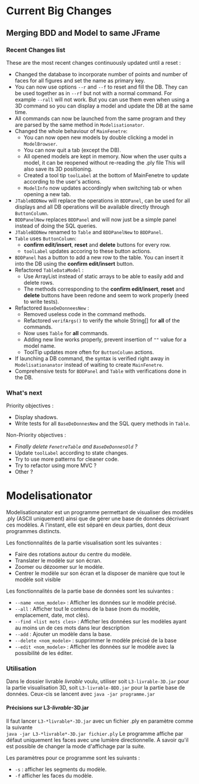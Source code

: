 # Current Big Changes
## Merging BDD and Model to same JFrame

### Recent Changes list
These are the most recent changes continuously updated until a reset :
  - Changed the database to incorporate number of points and number of faces for all figures and set the name as primary key.
  - You can now use options `--r` and `--f` to reset and fill the DB. They can be used together as in `--rf` but not with a normal command. For example `--rall` will not work. But you can use them even when using a 3D command so you can display a model and update the DB at the same time.
  - All commands can now be launched from the same program and they are parsed by the same method in `Modelisationator`.
  - Changed the whole behaviour of `MainFenetre`:
    - You can now open new models by double clicking a model in `ModelBrowser`.
    - You can now quit a tab (except the DB).
     - All opened models are kept in memory. Now when the user quits a model, it can be reopened without re-reading the .ply file This will also save its 3D positioning.
     - Created a tool tip `toolLabel` at the bottom of MainFenetre to update according to the user's actions.
    - `ModelInfo` now updates accordingly when switching tab or when opening a new tab.
  - `JTableBDDNew` will replace the operations in `BDDPanel`, can be used for all displays and all DB operations will be available directly through `ButtonColumn`.
  - `BDDPanelNew` replaces `BDDPanel` and will now just be a simple panel instead of doing the SQL queries.
  - `JTableBDDNew` renamed to `Table` and `BDDPanelNew` to `BDDPanel`.
  - `Table` uses `ButtonColumn`:
    - **confirm edit/insert**, **reset** and **delete** buttons for every row.
    - `toolLabel` updates accoring to these button actions.
  - `BDDPanel` has a button to add a new row to the table. You can insert it into the DB using the **confirm edit/insert** button.
  - Refactored `TableDataModel` : 
    - Use ArrayList instead of static arrays to be able to easily add and delete rows.
    - The methods corresponding to the **confirm edit/insert**, **reset** and **delete** buttons have been redone and seem to work properly (need to write tests).
  - Refactored `BaseDeDonneesNew` :
    - Removed useless code in the command methods.
    - Refactored `verifArgs()` to verify the whole String[] for **all** of the commands.
    - Now uses `Table` for **all** commands.
    - Adding new line works properly, prevent insertion of `""` value for a model name.
    - ToolTip updates more often for `ButtonColumn` actions.
  - If launching a DB command, the syntax is verified right away in `Modelisationanator` instead of waiting to create `MainFenetre`.
  - Comprehensive tests for `BDDPanel` and `Table` with verifications done in the DB.
  
### What's next
Priority objectives :
  - Display shadows.
  - Write tests for all `BaseDeDonnesNew` and the SQL query methods in `Table`.

Non-Priority objectives :
  - *Finally delete `FenetreTable` and `BaseDeDonnesOld` ?*
  - Update `toolLabel` according to state changes.
  - Try to use more patterns for cleaner code.
  - Try to refactor using more MVC ?
  - Other ?

# Modelisationator

Modelisationanator est un programme permettant de visualiser des modèles .ply (ASCII uniquement) ainsi que de gérer une base de données décrivant ces modèles. A l'instant, elle est séparé en deux parties, dont deux programmes distincts.

Les fonctionnalités de la partie visualisation sont les suivantes :
  - Faire des rotations autour du centre du modèle.
  - Translater le modèle sur son écran.
  - Zoomer ou dézoomer sur le modèle.
  - Centrer le modèle sur son écran et la disposer de manière que tout le modèle soit visible

Les fonctionnalités de la partie base de données sont les suivantes :
  - `--name <nom_modele>` : Afficher les données sur le modèle précisé.
  - `--all` : Afficher tout le contenu de la base (nom du modèle, emplacement, date, mot clés).
  - `--find <list mots cles>` : Afficher les données sur les modèles ayant au moins un de ces mots dans leur description
  - `--add` : Ajouter un modèle dans la base.
  - `--delete <nom_modele>` : supprimmer le modèle précisé de la base
  - `--edit <nom_modele>` : Afficher les données sur le modèle avec la possibilité de les éditer.

### Utilisation

Dans le dossier livrable *livrable* voulu, utiliser soit `L3-livrable-3D.jar` pour la partie visualisation 3D, soit `L3-livrable-BDD.jar` pour la partie base de données.
Ceux-cis se lancent avec `java -jar programme.jar`

#### Précisions sur L3-*livrable*-3D.jar

Il faut lancer `L3-*livrable*-3D.jar` avec un fichier .ply en paramètre comme la suivante  
`java -jar L3-*livrable*-3D.jar fichier.ply`
Le programme affiche par défaut uniquement les faces avec une lumière directionnelle. A savoir qu'il est possible de changer la mode d'affichage par la suite.

Les paramètres pour ce programme sont les suivants :
  - `-s` : afficher les segments du modèle.
  - `-f` afficher les faces du modèle.
